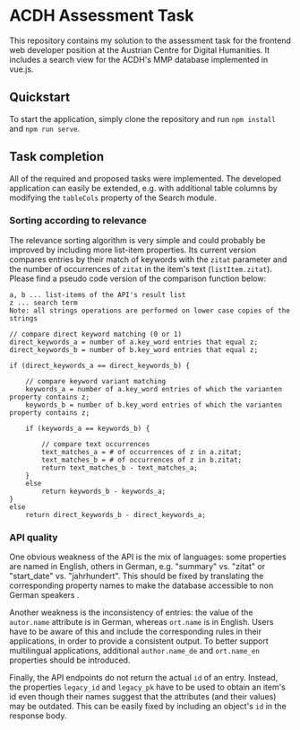 # ACDH Assessment Task

This repository contains my solution to the assessment task for the frontend web developer position at the Austrian Centre for Digital Humanities. It includes a search view for the ACDH's MMP database implemented in vue.js.

## Quickstart

To start the application, simply clone the repository and run `npm install` and `npm run serve`.

## Task completion

All of the required and proposed tasks were implemented. The developed application can easily be extended, e.g. with additional table columns by modifying the `tableCols` property of the Search module.

### Sorting according to relevance

The relevance sorting algorithm is very simple and could probably be improved by including more list-item properties. Its current version compares entries by their match of keywords with the `zitat` parameter and the number of occurrences of `zitat` in the item's text (`listItem.zitat`). Please find a pseudo code version of the comparison function below:

```
a, b ... list-items of the API's result list
z ... search term
Note: all strings operations are performed on lower case copies of the strings

// compare direct keyword matching (0 or 1)
direct_keywords_a = number of a.key_word entries that equal z;
direct_keywords_b = number of b.key_word entries that equal z;

if (direct_keywords_a == direct_keywords_b) {

    // compare keyword variant matching
    keywords_a = number of a.key_word entries of which the varianten property contains z;
    keywords_b = number of b.key_word entries of which the varianten property contains z;

    if (keywords_a == keywords_b) {

        // compare text occurrences
        text_matches_a = # of occurrences of z in a.zitat;
        text_matches_b = # of occurrences of z in b.zitat;
        return text_matches_b - text_matches_a;
    }
    else
        return keywords_b - keywords_a;
}
else
    return direct_keywords_b - direct_keywords_a;
```

### API quality

One obvious weakness of the API is the mix of languages: some properties are named in English, others in German, e.g. "summary" vs. "zitat" or "start_date" vs. "jahrhundert". This should be fixed by translating the corresponding property names to make the database accessible to non German speakers .

Another weakness is the inconsistency of entries: the value of the `autor.name` attribute is in German, whereas `ort.name` is in English. Users have to be aware of this and include the corresponding rules in their applications, in order to provide a consistent output. To better support multilingual applications, additional `author.name_de` and `ort.name_en` properties should be introduced.

Finally, the API endpoints do not return the actual `id` of an entry. Instead, the properties `legacy_id` and `legacy_pk` have to be used to obtain an item's id even though their names suggest that the attributes (and their values) may be outdated. This can be easily fixed by including an object's `id` in the response body.
